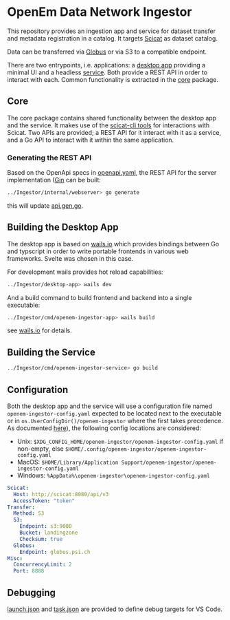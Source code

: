 # OpenEm Data Network Ingestor

This repository provides an ingestion app and service for dataset transfer and metadata registration in a catalog. It targets [Scicat](https://scicatproject.github.io) as dataset catalog.

Data can be transferred via [Globus](https://www.globus.org) or via S3 to a compatible endpoint.

There are two entrypoints, i.e. applications: a [desktop app](./cmd/openem-ingestor-app/) providing a minimal UI and a headless [service](./cmd/openem-ingestor-service/). Both provide a REST API in order to interact with each. Common functionality is extracted in the [core](./internal/) package.

## Core

The core package contains shared functionality between the desktop app and the service. It makes use of the [scicat-cli tools](https://github.com/paulscherrerinstitute/scicat-cli/tree/main) for interactions with Scicat. Two APIs are provided; a REST API for it interact with it as a service, and a Go API to interact with it within the same application.

### Generating the REST API

Based on the OpenApi specs in [openapi.yaml](./api/openapi.yaml), the REST API for the server implementation ([Gin](https://gin-gonic.com) can be built:

```bash
../Ingestor/internal/webserver> go generate
```

this will update [api.gen.go](./internal/webserver/api.gen.go).

## Building the Desktop App

The desktop app is based on [wails.io](https://wails.io) which provides bindings between Go and typscript in order to write portable frontends in various web frameworks. Svelte was chosen in this case.

For development wails provides hot reload capabilities:

```bash
../Ingestor/desktop-app> wails dev
```

And a build command to build frontend and backend into a single executable:

```bash
../Ingestor/cmd/openem-ingestor-app> wails build
```

see [wails.io](https://wails.io) for details.

## Building the Service

```bash
../Ingestor/cmd/openem-ingestor-service> go build
```

## Configuration

Both the desktop app and the service will use a configuration file named  `openem-ingestor-config.yaml` expected to be located next to the executable or in `os.UserConfigDir()/openem-ingestor` where the first takes precedence. As documented [here](https://pkg.go.dev/os#UserConfigDir)), the following config locations are considered:
- Unix: `$XDG_CONFIG_HOME/openem-ingestor/openem-ingestor-config.yaml` if non-empty, else `$HOME/.config/openem-ingestor/openem-ingestor-config.yaml`
- MacOS: `$HOME/Library/Application Support/openem-ingestor/openem-ingestor-config.yaml`
- Windows: `%AppData%\openem-ingestor\openem-ingestor-config.yaml`

```yaml
Scicat:
  Host: http://scicat:8080/api/v3
  AccessToken: "token"
Transfer:
  Method: S3
  S3:
    Endpoint: s3:9000
    Bucket: landingzone
    Checksum: true
  Globus:
    Endpoint: globus.psi.ch
Misc:
  ConcurrencyLimit: 2
  Port: 8888
```

## Debugging

[launch.json](.vscode/launch.json) and [task.json](.vscode/tasks.json) are provided to define debug targets for VS Code.
